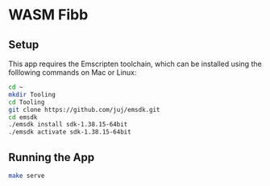 # WASM Fibb

## Setup
This app requires the Emscripten toolchain, which can be installed using the folllowing commands on Mac or Linux:

```bash
cd ~
mkdir Tooling
cd Tooling
git clone https://github.com/juj/emsdk.git
cd emsdk
./emsdk install sdk-1.38.15-64bit
./emsdk activate sdk-1.38.15-64bit
```

## Running the App
```bash
make serve
```
